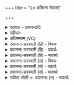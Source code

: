 +++
title = "६४ अश्विना भेषजम्"

+++
<details><summary>पदपाठः - दयानन्दादि</summary>

अ॒श्विना॑। भे॒ष॒जम्। मधु॑। भे॒ष॒जम्। नः॒। सर॑स्वती। इन्द्रेः॑। त्वष्टा॑। यशः॑। श्रिय॑म्। रू॒पꣳरूप॒मिति॑ रू॒पम्ऽरू॑पम्। अ॒धुः॒। सु॒ते। ६४।
</details>

<details><summary>महीधरः</summary>

म० वनस्पतिः प्रयाजदेवः शशमानः स्तुवन् सन् ऋतुथा ऋतौ ऋतौ काले काले परिस्रुता सुरया सह कीलालमन्नरसमिन्द्रः इन्द्राय इन्द्रार्थं दुहे दुग्धे । 'सुपां सुलुक्' (पा० | ७।१।३९) इत्यादिना चतुर्थ्येकवचनस्य सुआदेशे इन्द्र इति 'लोपस्त आत्मनेपदेषु' (पा० ७ । । । ४१) इति तलोपे दुहे इति रूपम् । किंच सरस्वती अश्विभ्यां सहिता धेनुर्भूत्वा इन्द्राय मधु दुहे दुग्धे ॥ ६५ ॥  
षट्षष्टी।
</details>

<details><summary>अधिमन्त्रम् (VC)</summary>

- अश्विसरस्वतीन्द्रा देवताः
- विदर्भिर्ऋषिः
- अनुष्टुप्
- गान्धारः
</details>

<details><summary>दयानन्द-सरस्वती (हि) - विषयः</summary>

फिर उसी विषय को अगले मन्त्र में कहा है ॥
</details>

<details><summary>दयानन्द-सरस्वती (हि) - पदार्थः</summary>

पदार्थान्वयभाषाः -  (नः) हमारे लिये (अश्विना) विद्या सिखानेवाले अध्यापकोपदेशक (सरस्वती) विदुषी शिक्षा पाई हुई माता और (त्वष्टा) सूक्ष्मता करनेवाला ये विद्वान् लोग (सुते) उत्पन्न हुए (इन्द्रे) परमैश्वर्य्य में (भेषजम्) सामान्य और (मधु, भेषजम्) मधुरादि गुणयुक्त औषध (यशः) कीर्त्ति (श्रियम्) लक्ष्मी और (रूपं रूपम्) रूप रूप को (अधुः) धारण करने को समर्थ होवें ॥६४ ॥
</details>

<details><summary>दयानन्द-सरस्वती (हि) - भावार्थः</summary>

भावार्थभाषाः -  जब मनुष्य लोग ऐश्वर्य को प्राप्त होवें, तब इन उत्तम ओषधियों, कीर्त्ति और उत्तम शोभा को सिद्ध करें ॥६४ ॥
</details>

<details><summary>दयानन्द-सरस्वती (सं) - विषयः</summary>

पुनस्तमेव विषयमाह ॥
</details>

<details><summary>दयानन्द-सरस्वती (सं) - पदार्थः</summary>

पदार्थान्वयभाषाः -  नोऽश्विना सरस्वती त्वष्टा च विद्वांसः सुत इन्द्रे भेषजं मधु भेषजं यशः श्रियं रूपंरूपं चाऽधुः ॥६४ ॥
</details>

<details><summary>दयानन्द-सरस्वती (सं) - भावार्थः</summary>

भावार्थभाषाः -  यदा मनुष्या ऐश्वर्यं प्राप्नुयुस्तदैतान्युत्तमान्यौषधानि यशः सुशोभां च निष्पादयितुं शक्नुयुः ॥६४ ॥
</details>

<details><summary>सविता जोशी ← दयानन्दः (म) - भावार्थः</summary>

भावार्थभाषाः -  जेव्हा माणसांना ऐश्वर्य प्राप्त होते तेव्हा उत्तम औषधे बाळगावी. कीर्ती व लक्ष्मी प्राप्त करावी.
</details>